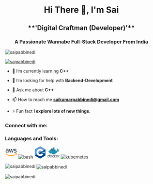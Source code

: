 <h1 align="center">Hi There 👋, I'm Sai</h1>
<h2 align="center">**'Digital Craftman (Developer)'**</h2>
<h3 align="center">A Passionate Wannabe Full-Stack Developer From India</h3>

<p align="left"> <img src="https://komarev.com/ghpvc/?username=saipabbinedi&label=Profile%20views&color=0e75b6&style=flat" alt="saipabbinedi" /> </p>

<p align="left"> <a href="https://github.com/ryo-ma/github-profile-trophy"><img src="https://github-profile-trophy.vercel.app/?username=saipabbinedi" alt="saipabbinedi" /></a> </p>

- 🌱 I’m currently learning **C++**

- 🤝 I’m looking for help with **Backend-Development**

- 💬 Ask me about **C++**

- 📫 How to reach me **saikumarpabbinedi@gmail.com**

- ⚡ Fun fact **I explore lots of new things.**

<h3 align="left">Connect with me:</h3>
<p align="left">
</p>

<h3 align="left">Languages and Tools:</h3>
<p align="left"> <a href="https://aws.amazon.com" target="_blank" rel="noreferrer"> <img src="https://raw.githubusercontent.com/devicons/devicon/master/icons/amazonwebservices/amazonwebservices-original-wordmark.svg" alt="aws" width="40" height="40"/> </a> <a href="https://www.gnu.org/software/bash/" target="_blank" rel="noreferrer"> <img src="https://www.vectorlogo.zone/logos/gnu_bash/gnu_bash-icon.svg" alt="bash" width="40" height="40"/> </a> <a href="https://www.w3schools.com/cpp/" target="_blank" rel="noreferrer"> <img src="https://raw.githubusercontent.com/devicons/devicon/master/icons/cplusplus/cplusplus-original.svg" alt="cplusplus" width="40" height="40"/> </a> <a href="https://www.docker.com/" target="_blank" rel="noreferrer"> <img src="https://raw.githubusercontent.com/devicons/devicon/master/icons/docker/docker-original-wordmark.svg" alt="docker" width="40" height="40"/> </a> <a href="https://kubernetes.io" target="_blank" rel="noreferrer"> <img src="https://www.vectorlogo.zone/logos/kubernetes/kubernetes-icon.svg" alt="kubernetes" width="40" height="40"/> </a> </p>

<p><img align="left" src="https://github-readme-stats.vercel.app/api/top-langs?username=saipabbinedi&show_icons=true&locale=en&layout=compact" alt="saipabbinedi" /></p>

<p>&nbsp;<img align="center" src="https://github-readme-stats.vercel.app/api?username=saipabbinedi&show_icons=true&locale=en" alt="saipabbinedi" /></p>

<p><img align="center" src="https://github-readme-streak-stats.herokuapp.com/?user=saipabbinedi&" alt="saipabbinedi" /></p>
